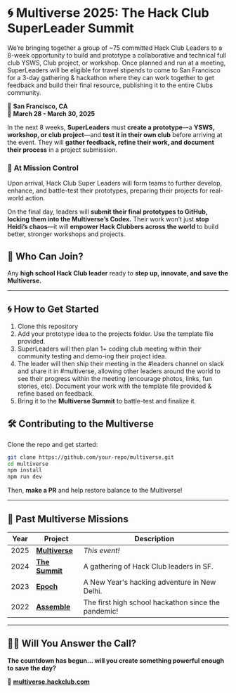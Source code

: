 # 🌀 **Multiverse 2025: The Hack Club SuperLeader Summit**  

We’re bringing together a group of ~75 committed Hack Club Leaders to a 8-week opportunity to build and prototype a collaborative and technical full club YSWS, Club project, or workshop. Once planned and run at a meeting, SuperLeaders will be eligible for travel stipends to come to San Francisco for a 3-day gathering & hackathon where they can work together to get feedback and build their final resource, publishing it to the entire Clubs community.

📍 **San Francisco, CA**  
📆 **March 28 - March 30, 2025**

In the next 8 weeks, **SuperLeaders** must **create a prototype**—a **YSWS, workshop, or club project**—and **test it in their own club** before arriving at the event. They will **gather feedback, refine their work, and document their process** in a project submission.  

### 🚀 **At Mission Control**  

Upon arrival, Hack Club Super Leaders will form teams to further develop, enhance, and battle-test their prototypes, preparing their projects for real-world action.  

On the final day, leaders will **submit their final prototypes to GitHub, locking them into the Multiverse’s Codex.** Their work won’t just **stop Heidi’s chaos**—it will **empower Hack Clubbers across the world** to build better, stronger workshops and projects.  


## **🦸 Who Can Join?**  

Any **high school Hack Club leader** ready to **step up, innovate, and save the Multiverse.**  

---

## **🌀 How to Get Started**  

1. Clone this repository
2. Add your prototype idea to the projects folder. Use the template file provided.
3. SuperLeaders will then plan 1+ coding club meeting within their community testing and demo-ing their project idea.
4. The leader will then ship their meeting in the #leaders channel on slack and share it in #multiverse, allowing other leaders around the world to see their progress within the meeting (encourage photos, links, fun stories, etc). Document your work with the template file provided & refine based on feedback.  
5. Bring it to the **Multiverse Summit** to battle-test and finalize it.  

## **🛠 Contributing to the Multiverse**  

Clone the repo and get started:  

```bash
git clone https://github.com/your-repo/multiverse.git  
cd multiverse  
npm install  
npm run dev  
```  

Then, **make a PR** and help restore balance to the Multiverse!  

---

## **🌌 Past Multiverse Missions**  

| Year | Project | Description |  
|------|---------|-------------|  
| 2025 | **[Multiverse](https://multiverse.hackclub.com)** | _This event!_ |  
| 2024 | **[The Summit](https://summit.hackclub.com)** | A gathering of Hack Club leaders in SF. |  
| 2023 | **[Epoch](https://epoch.hackclub.com)** | A New Year's hacking adventure in New Delhi. |  
| 2022 | **[Assemble](https://assemble.hackclub.com)** | The first high school hackathon since the pandemic! |  

---

## **🦸‍♂️ Will You Answer the Call?**  

**The countdown has begun… will you create something powerful enough to save the day?**  

🔗 **[multiverse.hackclub.com](https://multiverse.hackclub.com)**  

